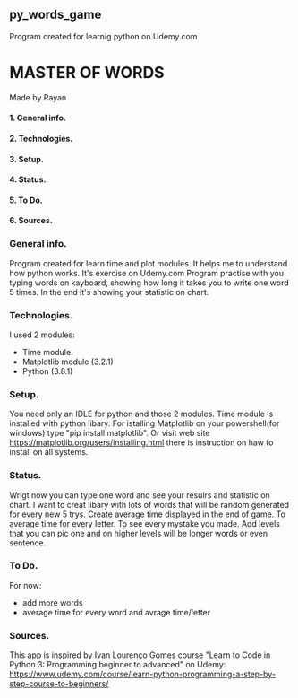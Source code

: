 ## py_words_game
Program created for learnig python on Udemy.com


# MASTER OF WORDS    
Made by Rayan



#### 1. General info.
#### 2. Technologies.
#### 3. Setup.
#### 4. Status.
#### 5. To Do.
#### 6. Sources.



### General info.

Program created for learn time and plot modules.
It helps me to understand how python works. It's exercise on Udemy.com
Program practise with you typing words on kayboard, showing how long it takes you to write one word 5 times.
In the end it's showing your statistic on chart.

### Technologies.

I used 2 modules:
* Time module.
* Matplotlib module (3.2.1)
* Python (3.8.1)

### Setup.

You need only an IDLE for python and those 2 modules. Time module is installed with python libary.
For istalling Matplotlib on your powershell(for windows) type "pip install matplotlib".
Or visit web site https://matplotlib.org/users/installing.html there is instruction on haw to install on all systems.

### Status.

Wrigt now you can type one word and see your resulrs and statistic on chart.
I want to creat libary with lots of words that will be random generated for every new 5 trys.
Create average time displayed in the end of game.
To average time for every letter.
To see every mystake you made.
Add levels that you can pic one and on higher levels will be longer words or even sentence.

### To Do.

For now:
* add more words
* average time for every word and avrage time/letter

### Sources.

This app is inspired by Ivan Lourenço Gomes course "Learn to Code in Python 3: Programming beginner to advanced"
on Udemy: https://www.udemy.com/course/learn-python-programming-a-step-by-step-course-to-beginners/


